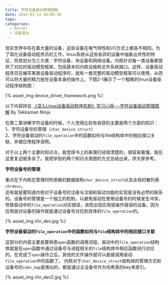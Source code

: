 ```yaml
---
title: 字符设备驱动原理图解
date: 2014-03-13 10:05:38
tags:
categories:
  - kernel
  - 设备驱动
---
```


现实世界中存在着大量的设备，这些设备在电气特性和I/O方式上都各不相同。为了简化设备驱动程序员的工作，linux系统从这些各异的设备中抽象出共性的特征，将其划分为三大类：字符设备、块设备和网络设备。内核针对每一类设备都提供了对应的驱动模型框架，包括基本的内核设施和文件系统接口。这样，设备驱动程序员在编写某类设备驱动程序时，就有一套完整的驱动模型框架可以使用，从而可以将大量的精力放在设备本身的操作上。下图2-1展示了一个粗略的linux设备驱动程序结构图：

{% asset_img device_driver_framework.png %}
<!--more-->

以下内容转自 [《深入Linux设备驱动程序机制》学习心得---字符设备驱动原理图解](http://blog.chinaunix.net/uid-20543672-id-3203690.html) By Tekkaman Ninja

在第二章讲解字符设备的时候，个人觉得比较有收获的主要是两个方面的知识：  
1、字符设备号的管理（`char_device_struct`）  
2、字符设备驱动的`file_operation`中的函数如何与file结构体中的相应接口关联，并被应用程序调用。  

对于以上两个主要的知识点，我觉得书上的条理已经很清楚的，很容易看懂，我在这里复述就多余了。我把学到的两个知识点用图的方式总结出来，供大家参考。

**字符设备号的管理**

重点在于内核在管理时所依赖的数据结构`char_device_struct`以及全局的散列表`chrdevs`。  
还有就是要知道内核对于设备号的注册与注销和驱动功能的实现是没有必然的联系的。设备号的管理是一个独立的机制，以避免驱动在使用设备号的时候发生冲突，导致驱动中的`file_operation`对应错误，进而出现应用层操作错误的设备。因为应用层对设备的操作就是通过设备号对应到具体的`file_operation`的。

{% asset_img chr_dev.jpg %}

**字符设备驱动的`file_operation`中的函数如何与`file`结构体中的相应接口关联**

这部分的内容主要是要熟悉`open`函数的调用流程，驱动中的`file_operation`结构体就是在`open`函数中通过设备号与进程相关的`file`结构体中相应函数进行对应的。在完成了`open`操作之后，其他的文件操作就可以直接调用驱动`file_operation`中的函数了。
内核对于`char_device_struct`结构体的管理方式和设备号的`cdev_map`是类似的，都是通过主设备号作为哈希表的key来索引。

{% asset_img chr_dev2.jpg %}

